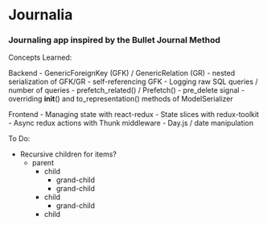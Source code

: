 # Journalia

### Journaling app inspired by the Bullet Journal Method

Concepts Learned:

Backend
    - GenericForeignKey (GFK) / GenericRelation (GR)
    - nested serialization of GFK/GR
    - self-referencing GFK
    - Logging raw SQL queries / number of queries
    - prefetch_related() / Prefetch()
    - pre_delete signal
    - overriding __init__() and to_representation() methods of ModelSerializer

Frontend
    - Managing state with react-redux
    - State slices with redux-toolkit
    - Async redux actions with Thunk middleware
    - Day.js / date manipulation

To Do:
- Recursive children for items?
    - parent
        - child
            - grand-child
            - grand-child
        - child
            - grand-child
        - child
